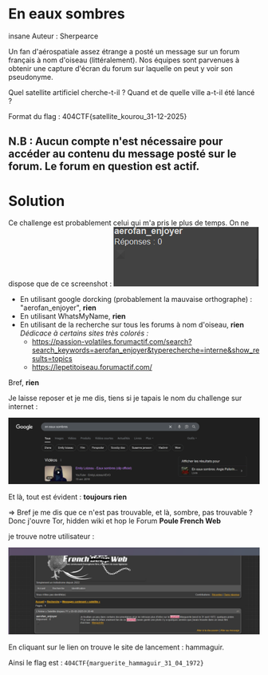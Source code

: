 #  En eaux sombres
insane
Auteur : Sherpearce

Un fan d'aérospatiale assez étrange a posté un message sur un forum français à nom d'oiseau (littéralement). Nos équipes sont parvenues à obtenir une capture d'écran du forum sur laquelle on peut y voir son pseudonyme.

Quel satellite artificiel cherche-t-il ? Quand et de quelle ville a-t-il été lancé ?

Format du flag : 404CTF{satellite_kourou_31-12-2025}

N.B : Aucun compte n'est nécessaire pour accéder au contenu du message posté sur le forum. Le forum en question est actif.
---
# Solution 

Ce challenge est probablement celui qui m'a pris le plus de temps. 
On ne dispose que de ce screenshot : 
![alt text](pseudo.png)


- En utilisant google dorcking (probablement la mauvaise orthographe) : "aerofan_enjoyer", **rien**
- En utilisant WhatsMyName, **rien**
- En utilisant de la recherche sur tous les forums à nom d'oiseau, **rien** 
_Dédicace à certains sites très colorés :_ 
  - https://passion-volatiles.forumactif.com/search?search_keywords=aerofan_enjoyer&typerecherche=interne&show_results=topics
  - https://lepetitoiseau.forumactif.com/
  
Bref, **rien**

Je laisse reposer et je me dis, tiens si je tapais le nom du challenge sur internet : 

![alt text](image.png)

Et là, tout est évident : **toujours rien**


=> Bref je me dis que ce n'est pas trouvable, et là, sombre, pas trouvable ? 
Donc j'ouvre Tor, hidden wiki et hop le Forum **Poule French Web**

je trouve notre utilisateur : 

![alt text](aerofan_enjoyer.png)

En cliquant sur le lien on trouve le site de lancement : hammaguir. 

Ainsi le flag est : `404CTF{marguerite_hammaguir_31_04_1972}`


